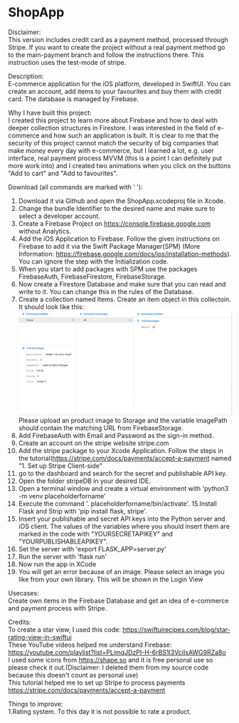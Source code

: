 # ShopApp
Disclaimer:<br/>
This version includes credit card as a payment method, processed through Stripe. If you want to create the project without a real payment method go to the main-payment branch and follow the instructions there. This instruction uses the test-mode of stripe.

Description:<br/>
E-commerce application for the iOS platform, developed in SwiftUI. You can create an account, add items to your favourites and buy them with credit card. The database is managed by Firebase.<br/>

Why I have built this project:<br/>
I created this project to learn more about Firebase and how to deal with deeper collection structures in Firestore. I was interested in the field of e-commerce and how such an application is built. It is clear to me that the security of this project cannot match the security of big companies that make money every day with e-commerce, but I learned a lot, e.g. user interface, real payment process MVVM (this is a point I can definitely put more work into) and I created two animations when you click on the buttons "Add to cart" and "Add to favourites".<br/>

Download (all commands are marked with ' '):<br/>
1. Download it via Github and open the ShopApp.xcodeproj file in Xcode.
2. Change the bundle Identifier to the desired name and make sure to select a developer account.
3. Create a Firebase Project on https://console.firebase.google.com without Analytics.
4. Add the iOS Application to Firebase. Follow the given instructions on Firebase to add it via the Swift Package Manager(SPM) (More Information: https://firebase.google.com/docs/ios/installation-methods). You can ignore the step with the Initialization code.
5. When you start to add packages with SPM use the packages FirebaseAuth, FirebaseFirestore, FirebaseStorage.
6. Now create a Firestore Database and make sure that you can read and write to it. You can change this in the rules of the Database.
7. Create a collection named Items. Create an item object in this collectoin. It should look like this: ![](/explanationImage.png) Please upload an product image to Storage and the variable imagePath should contain the matching URL from FirebaseStorage.
8. Add FirebaseAuth with Email and Password as the sign-in method.
9. Create an account on the stripe website stripe.com
10. Add the stripe package to your Xcode Application. Follow the steps in the tutorial(https://stripe.com/docs/payments/accept-a-payment named "1. Set up Stripe Client-side"
11. go to the dashboard and search for the secret and publishable API key.
12. Open the folder stripeDB in your desired IDE.
13. Open a terminal window and create a virtual environment with 'python3 -m venv placeholderforname'
14. Execute the command '. placeholderforname/bin/activate'.
15.Install Flask and Strip with 'pip install flask, stripe'.
16. Insert your publishable and secret API keys into the Python server and iOS client. The values of the variables where you should insert them are marked in the code with "YOURSECRETAPIKEY" and "YOURPUBLISHABLEAPIKEY".
17. Set the server with 'export FLASK_APP=server.py'
18. Run the server with 'flask run'
19. Now run the app in XCode
20. You will get an error because of an image. Please select an image you like from your own library. This will be shown in the Login View

Usecases:<br/>
Create own items in the Firebase Database and get an idea of e-commerce and payment process with Stripe.<br/>

Credits:<br/>
To create a star view, I used this code: https://swiftuirecipes.com/blog/star-rating-view-in-swiftui<br/>
These YouTube videos helped me understand Firebase: https://youtube.com/playlist?list=PLimqJDzPI-H-6rBS1I3VciIsAWG9RZa8o<br/>
I used some icons from https://shape.so and it is free personal use so please check it out.(Disclaimer: I deleted them from my source code because this doesn't count as personal use)<br/>
This tutorial helped me to set up Stripe to process payments https://stripe.com/docs/payments/accept-a-payment<br/>

Things to improve: <br/>
1.Rating system. To this day it is not possible to rate a product.

